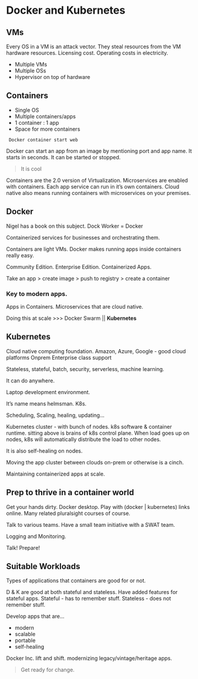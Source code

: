 # Docker and Kubernetes

## VMs
Every OS in a VM is an attack vector. They steal resources from the VM hardware resources. Licensing cost. Operating costs in electricity. 

- Multiple VMs
- Multiple OSs
- Hypervisor on top of hardware

## Containers

- Single OS
- Multiple containers/apps
- 1 container : 1 app
- Space for more containers

```
 Docker container start web
```

Docker can start an app from an image by mentioning port and app name. It starts in seconds. It can be started or stopped.

> It is cool

Containers are the 2.0 version of Virtualization.
Microservices are enabled with containers. Each app service can run in it’s own containers. Cloud native also means running containers with microservices on your premises.

## Docker

Nigel has a book on this subject.
Dock Worker = Docker

Containerized services for businesses and orchestrating them.

Containers are light VMs. Docker makes running apps inside containers really easy. 

Community Edition. Enterprise Edition. Containerized Apps.

Take an app > create image > push to registry > create a container

### Key to modern apps. 
Apps in Containers. Microservices that are cloud native.

Doing this at scale >>> Docker Swarm || **Kubernetes**

## Kubernetes
Cloud native computing foundation.
Amazon, Azure, Google - good cloud platforms
Onprem
Enterprise class support

Stateless, stateful, batch, security, serverless, machine learning. 

It can do anywhere.

Laptop development environment.

It’s name means helmsman. K8s.

Scheduling, Scaling, healing, updating...

Kubernetes cluster - with bunch of nodes. k8s software & container runtime. sitting above is brains of k8s control plane. When load goes up on nodes, k8s will automatically distribute the load to other nodes.

It is also self-healing on nodes.

Moving the app cluster between clouds on-prem or otherwise is a cinch.

Maintaining containerized apps at scale.

## Prep to thrive in a container world

Get your hands dirty. Docker desktop. Play with (docker | kubernetes) links online.
Many related pluralsight courses of course.

Talk to various teams. Have a small team initiative with a SWAT team.

Logging and Monitoring.

Talk! Prepare!

## Suitable Workloads

Types of applications that containers are good for or not.

D & K are good at both stateful and stateless. Have added features for stateful apps.
Stateful - has to remember stuff.
Stateless - does not remember stuff.

Develop apps that are...
- modern
- scalable
- portable
- self-healing 

Docker Inc. lift and shift. modernizing legacy/vintage/heritage apps.

> Get ready for change.


 
